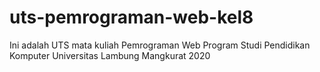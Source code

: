 # uts-pemrograman-web-kel8
Ini adalah UTS mata kuliah Pemrograman Web Program Studi Pendidikan Komputer Universitas Lambung Mangkurat 2020
